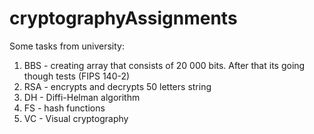 # cryptographyAssignments
Some tasks from university:

1. BBS - creating array that consists of 20 000 bits. After that its going though tests (FIPS 140-2)
2. RSA - encrypts and decrypts 50 letters string
3. DH - Diffi-Helman algorithm
4. FS - hash functions
5. VC - Visual cryptography
